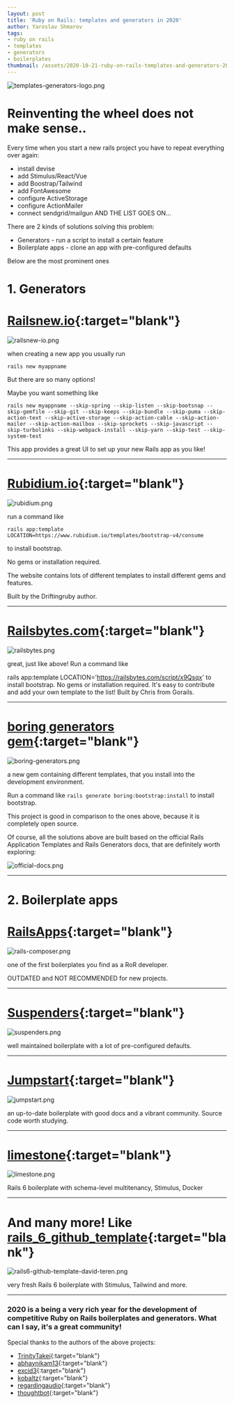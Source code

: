 ```yaml
---
layout: post
title: 'Ruby on Rails: templates and generators in 2020'
author: Yaroslav Shmarov
tags:
- ruby on rails
- templates
- generators
- boilerplates
thumbnail: /assets/2020-10-21-ruby-on-rails-templates-and-generators-2020/templates-generators-logo.png
---
```


![templates-generators-logo.png](/assets/2020-10-21-ruby-on-rails-templates-and-generators-2020/templates-generators-logo.png)

# Reinventing the wheel does not make sense..

Every time when you start a new rails project you have to repeat everything over again:

* install devise
* add Stimulus/React/Vue
* add Boostrap/Tailwind
* add FontAwesome
* configure ActiveStorage
* configure ActionMailer
* connect sendgrid/mailgun
AND THE LIST GOES ON...

There are 2 kinds of solutions solving this problem:

* Generators - run a script to install a certain feature
* Boilerplate apps - clone an app with pre-configured defaults

Below are the most prominent ones

# **1. Generators**

# [Railsnew.io](https://railsnew.io/){:target="blank"}

![railsnew-io.png](/assets/2020-10-21-ruby-on-rails-templates-and-generators-2020/railsnew-io.png)

when creating a new app you usually run

```
rails new myappname
```

But there are so many options! 

Maybe you want something like

`rails new myappname --skip-spring --skip-listen --skip-bootsnap --skip-gemfile --skip-git --skip-keeps --skip-bundle --skip-puma --skip-action-text --skip-active-storage --skip-action-cable --skip-action-mailer --skip-action-mailbox --skip-sprockets --skip-javascript --skip-turbolinks --skip-webpack-install --skip-yarn --skip-test --skip-system-test `

This app provides a great UI to set up your new Rails app as you like!

****

# [Rubidium.io](https://www.rubidium.io/){:target="blank"}

![rubidium.png](/assets/2020-10-21-ruby-on-rails-templates-and-generators-2020/rubidium.png)

run a command like 

```
rails app:template LOCATION=https://www.rubidium.io/templates/bootstrap-v4/consume
```

to install bootstrap. 

No gems or installation required. 

The website contains lots of different templates to install different gems and features. 

Built by the Driftingruby author.

****

# [Railsbytes.com](railsbytes.com/){:target="blank"}

![railsbytes.png](/assets/2020-10-21-ruby-on-rails-templates-and-generators-2020/railsbytes.png)

great, just like above! Run a command like 

rails app:template LOCATION='https://railsbytes.com/script/x9Qsqx'
to install bootstrap. No gems or installation required. It's easy to contribute and add your own template to the list! Built by Chris from Gorails.

****

# [boring generators gem](https://github.com/abhaynikam/boring_generators){:target="blank"}

![boring-generators.png](/assets/2020-10-21-ruby-on-rails-templates-and-generators-2020/boring-generators.png)

a new gem containing different templates, that you install into the development environment. 

Run a command like `rails generate boring:bootstrap:install` to install bootstrap. 

This project is good in comparison to the ones above, because it is completely open source.

Of course, all the solutions above are built based on the official Rails Application Templates and Rails Generators docs, that are definitely worth exploring:

![official-docs.png](/assets/2020-10-21-ruby-on-rails-templates-and-generators-2020/official-docs.png)

****

# **2. Boilerplate apps**

# [RailsApps](http://railsapps.github.io/){:target="blank"}

![rails-composer.png](/assets/2020-10-21-ruby-on-rails-templates-and-generators-2020/rails-composer.png)

one of the first boilerplates you find as a RoR developer. 

OUTDATED and NOT RECOMMENDED for new projects.

****

# [Suspenders](https://github.com/thoughtbot/suspenders){:target="blank"}

![suspenders.png](/assets/2020-10-21-ruby-on-rails-templates-and-generators-2020/suspenders.png)

well maintained boilerplate with a lot of pre-configured defaults. 

****

# [Jumpstart](https://github.com/excid3/jumpstart){:target="blank"}

![jumpstart.png](/assets/2020-10-21-ruby-on-rails-templates-and-generators-2020/jumpstart.png)

an up-to-date boilerplate with good docs and a vibrant community. Source code worth studying.

****

# [limestone](https://github.com/archonic/limestone){:target="blank"}

![limestone.png](/assets/2020-10-21-ruby-on-rails-templates-and-generators-2020/limestone.png)

Rails 6 boilerplate with schema-level multitenancy, Stimulus, Docker

****

# And many more! Like [rails_6_github_template](https://github.com/davidteren/rails_6_github_template){:target="blank"}

![rails6-github-template-david-teren.png](/assets/2020-10-21-ruby-on-rails-templates-and-generators-2020/rails6-github-template-david-teren.png)

very fresh Rails 6 boilerplate with Stimulus, Tailwind and more.

****

### 2020 is a being a very rich year for the development of competitive Ruby on Rails boilerplates and generators. What can I say, it's a great community!

Special thanks to the authors of the above projects:
* [TrinityTakei](https://twitter.com/TrinityTakei){:target="blank"}
* [abhaynikam13](https://twitter.com/abhaynikam13){:target="blank"}
* [excid3](https://twitter.com/excid3){:target="blank"}
* [kobaltz](https://twitter.com/kobaltz){:target="blank"}
* [regardingaudio](https://twitter.com/regardingaudio){:target="blank"}
* [thoughtbot](https://twitter.com/thoughtbot){:target="blank"}